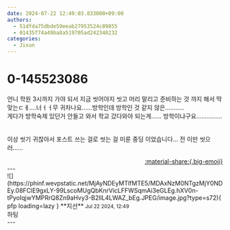 ```yaml
---
date: 2024-07-22 12:49:03.833000+09:00
authors:
  - 51dfda75dbde59eeab27953524c89855
  - 01435f74a49ba8a519705ad242348232
categories:
  - Jisun
---
```


# 0-145523086

<div class="post-container" markdown="1">
<div class="content-container md-sidebar__scrollwrap" markdown="1">

언니 학원 3시까지 가야 되서 지금 씻어야지 씻고 머리 말리고 준비하는 것 까지 해서 딱 맞는ㄷㅔ....너ㅓㅓ무 귀차나요......방학인데 방학인 것 같지 않은...........<br>게다가 방학숙제 있던거 안들고 와서 학교 갔다와야 되는게...... 방학이냐구요...............<br><br><br>이상 씻기 귀찮아서 포스트 쓰는 걸로 씻는 걸 미룬 중딩 이었습니다... 전 이만 씻으러......

</div>
</div>

<div style="text-align: right;" markdown="1">
<a href="https://weverse.io/fromis9/fanpost/0-145523086" style="text-align: right;">:material-share:{.big-emoji}</a>
</div>
---

<div class="comments-container md-sidebar__scrollwrap" markdown="1">
<div class="comment" markdown="1">
<div class='id-container' markdown="1">
![](https://phinf.wevpstatic.net/MjAyNDEyMTlfMTE5/MDAxNzM0NTgzMjY0NDEy.08FClE9gxLY-99LscoMUgQbKnrVicLFFWSqmAi3eGLEg.hXV0n-tPyoIqjwYMPRrQ8Zn9aHvy3-B2llL4LWAZ_bEg.JPEG/image.jpg?type=s72){ pfp loading=lazy }
**<span class="artist">지선</span>** <small>Jul 22 2024, 12:49</small><br>
</div>
<div class='comment-body' markdown="1">
하팅
</div>
</div>
</div>
---
